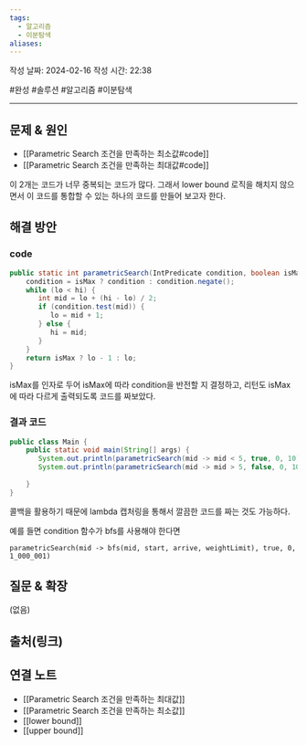 ```yaml
---
tags:
  - 알고리즘
  - 이분탐색
aliases:
---
```

작성 날짜: 2024-02-16
작성 시간: 22:38

#완성 #솔루션 #알고리즘 #이분탐색 

----

## 문제 & 원인
- [[Parametric Search 조건을 만족하는 최소값#code]] 
- [[Parametric Search 조건을 만족하는 최대값#code]]

이 2개는 코드가 너무 중복되는 코드가 많다. 그래서 lower bound 로직을 해치지 않으면서 이 코드를 통합할 수 있는 하나의 코드를 만들어 보고자 한다.
## 해결 방안

### code
```java
public static int parametricSearch(IntPredicate condition, boolean isMax, int lo, int hi) {  
    condition = isMax ? condition : condition.negate();  
    while (lo < hi) {  
       int mid = lo + (hi - lo) / 2;  
       if (condition.test(mid)) {  
          lo = mid + 1;  
       } else {  
          hi = mid;  
       }  
    }  
    return isMax ? lo - 1 : lo;  
}
```

isMax를 인자로 두어 isMax에 따라 condition을 반전할 지 결정하고, 리턴도 isMax에 따라 다르게 출력되도록 코드를 짜보았다.

### 결과 코드
```java
public class Main {  
    public static void main(String[] args) {  
       System.out.println(parametricSearch(mid -> mid < 5, true, 0, 10));  // 4
       System.out.println(parametricSearch(mid -> mid > 5, false, 0, 10));  // 6
    
    }
}
```

콜백을 활용하기 때문에 lambda 캡처링을 통해서 깔끔한 코드를 짜는 것도 가능하다.

예를 들면 condition 함수가 bfs를 사용해야 한다면

`parametricSearch(mid -> bfs(mid, start, arrive, weightLimit), true, 0, 1_000_001)`

## 질문 & 확장

(없음)

## 출처(링크)


## 연결 노트
- [[Parametric Search 조건을 만족하는 최대값]]
- [[Parametric Search 조건을 만족하는 최소값]]
- [[lower bound]]
- [[upper bound]]